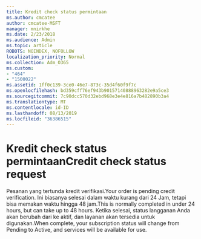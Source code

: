 ```yaml
---
title: Kredit check status permintaan
ms.author: cmcatee
author: cmcatee-MSFT
manager: mnirkhe
ms.date: 2/23/2018
ms.audience: Admin
ms.topic: article
ROBOTS: NOINDEX, NOFOLLOW
localization_priority: Normal
ms.collection: Adm_O365
ms.custom:
- "464"
- "1500022"
ms.assetid: 1ff0c139-3ce0-46e7-873c-35d4f60f9f7c
ms.openlocfilehash: bd359cff76ef943b90157140888963282e9a5ce3
ms.sourcegitcommit: 7c90dcc570d32ebd968e3e4e816a7b482890b3a4
ms.translationtype: MT
ms.contentlocale: id-ID
ms.lasthandoff: 08/13/2019
ms.locfileid: "36386515"
---
```

# <a name="credit-check-status-request"></a><span data-ttu-id="d0378-102">Kredit check status permintaan</span><span class="sxs-lookup"><span data-stu-id="d0378-102">Credit check status request</span></span>

<span data-ttu-id="d0378-103">Pesanan yang tertunda kredit verifikasi.</span><span class="sxs-lookup"><span data-stu-id="d0378-103">Your order is pending credit verification.</span></span> <span data-ttu-id="d0378-104">Ini biasanya selesai dalam waktu kurang dari 24 Jam, tetapi bisa memakan waktu hingga 48 jam.</span><span class="sxs-lookup"><span data-stu-id="d0378-104">This is normally completed in under 24 hours, but can take up to 48 hours.</span></span> <span data-ttu-id="d0378-105">Ketika selesai, status langganan Anda akan berubah dari ke aktif, dan layanan akan tersedia untuk digunakan.</span><span class="sxs-lookup"><span data-stu-id="d0378-105">When complete, your subscription status will change from Pending to Active, and services will be available for use.</span></span>